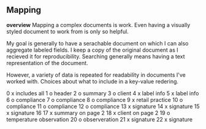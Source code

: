 ## Mapping

**overview**
Mapping a complex documents is work. Even having a visually styled document to work from is only so helpful.

My goal is generally to have a serachable document on which I can also aggregate labeled fields. I keep a copy of the original document as I recieved it for reproducibility. Searching generally means having a text representation of the document.

However, a variety of data is repeated for readability in documents I've worked with. Choices about what to include in a key-value redering.

0 x includes all
1 o header
2 o summary
3 o client
4 x label info
5 x label info
6 o compliance
7 o compliance
8 o compliance
9 x retail practice
10 o compliance
11 o compliance
12 o compliance 
13 x signature
14 x signature
15 x signature
16 
17 x summary on page 2
18 x client on page 2
19 o temperature observation
20 o observeration
21 x signature
22 x signature